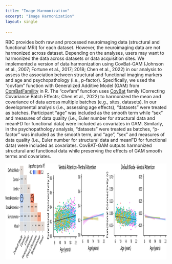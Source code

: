 ```yaml
---
title: "Image Harmonization"
excerpt: "Image Harmonization"
layout: single

---
```


RBC provides both raw and processed neuroimaging data (structural and functional MRI) for each dataset. However, the neuroimaging data are not harmonized across dataset. Depending on the analyses, users may want to harmonized the data across datasets or data acquisition sites. We implemented a version of data harmonization using CovBat-GAM (Johnson et al., 2007; Fortune et al., 2017; 2018; Chen et al., 2022) in our analysis to assess the association between structural and functional imaging markers and age and psychopathology (i.e., p-factor). Specifically, we used the “covfam” function with Generalized Additive Model (GAM) from [ComBatFamility](https://github.com/andy1764/ComBatFamily) in R. The “covfam” function uses [CovBat](https://github.com/andy1764/CovBat_Harmonization) family (Correcting Covariance Batch Effects; Chen et al., 2022) to harmonized the mean and covariance of data across multiple batches (e.g., sites, datasets). In our developmental analysis (i.e., assessing age effects), “datasets” were treated as batches. Participant “age” was included as the smooth term while “sex” and measures of data quality (i.e., Euler number for structural data and meanFD for functional data) were included as covariates in GAM. Similarly, in the psychopathology analysis, “datasets” were treated as batches, “p-factor” was included as the smooth term, and “age”, “sex” and measures of data quality (i.e., Euler number for structural data and meanFD for functional data) were included as covariates. CovBAT-GAM outputs harmonized structural and functional data while preserving the effects of GAM smooth terms and covariates.

<div style="text-align: center;">
     <img src="/assets/images/misc/function_age_harmonized_website.png" width="1100" height="300" />
</div>
